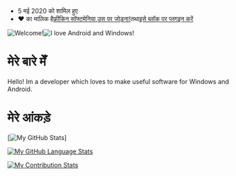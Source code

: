-   5 मई 2020 को शामिल हुए
-   ❤️ का मालिक है[फ्रीकिन सॉफ्टमेनिया](https://github.com/FreakinSoftMania),[उस पर जोड़ना!](https://github.com/Adding-That-On)तथा[इसे ब्लॉक पर प्लगइन करें](https://github.com/Pluging-it-on-block)

![Welcome!](https://i.imgur.com/jeDNazh.png)![I love Android and Windows!](https://i.imgur.com/fKUNECC.png)

# मेरे बारे मेँ

Hello! Im a developer which loves to make useful software for Windows and Android.

# मेरे आंकड़े

\[![My GitHub Stats](https://github-readme-stats.vercel.app/api/?username=Minionguyjpro&count_private=true&theme=react&showicons=true)]

[![My GitHub Language Stats](https://github-readme-stats.vercel.app/api/top-langs/?username=Minionguyjpro&langs_count=5&theme=react)](<>)

[![My Contribution Stats](https://github-contribution-stats.vercel.app/api/?username=Minionguyjpro)](https://github.com/Minionguyjpro/github-contribution-stats/)
